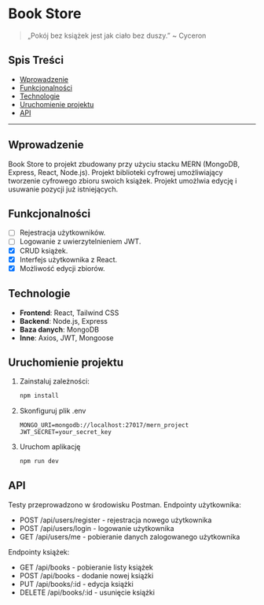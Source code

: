# Book Store
> „Pokój bez książek jest jak ciało bez duszy.” ~ Cyceron

## Spis Treści
- [Wprowadzenie](#wprowadzenie)
- [Funkcjonalności](#funkcjonalności)
- [Technologie](#technologie)
- [Uruchomienie projektu](#uruchomienie-projektu)
- [API](#api)

---

## Wprowadzenie
Book Store to projekt zbudowany przy użyciu stacku MERN (MongoDB, Express, React, Node.js).
Projekt biblioteki cyfrowej umożliwiający tworzenie cyfrowego zbioru swoich książek. Projekt umożlwia edycję i usuwanie pozycji już istniejących.

## Funkcjonalności
- [ ] Rejestracja użytkowników.
- [ ] Logowanie z uwierzytelnieniem JWT.
- [x] CRUD książek.
- [x] Interfejs użytkownika z React.
- [x] Możliwość edycji zbiorów.

## Technologie
- **Frontend**: React, Tailwind CSS
- **Backend**: Node.js, Express
- **Baza danych**: MongoDB
- **Inne**: Axios, JWT, Mongoose

## Uruchomienie projektu
1. Zainstaluj zależności:
   ```bash
   npm install

2. Skonfiguruj plik .env
   ```env
   MONGO_URI=mongodb://localhost:27017/mern_project
   JWT_SECRET=your_secret_key

3. Uruchom aplikację
   ```bash
   npm run dev

## API
Testy przeprowadzono w środowisku Postman.
Endpointy użytkownika:
-	POST /api/users/register - rejestracja nowego użytkownika
-	POST /api/users/login - logowanie użytkownika
-	GET /api/users/me - pobieranie danych zalogowanego użytkownika

Endpointy książek:
- GET /api/books - pobieranie listy książek
- POST /api/books - dodanie nowej książki
- PUT /api/books/:id - edycja książki
- DELETE /api/books/:id - usunięcie książki
